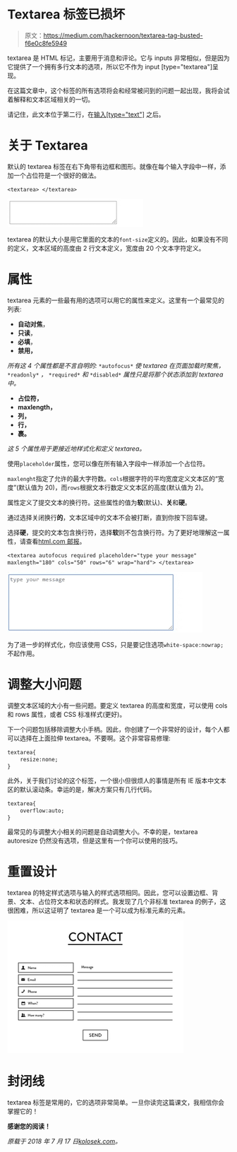 # Textarea 标签已损坏

> 原文：<https://medium.com/hackernoon/textarea-tag-busted-f6e0c8fe5949>

textarea 是 HTML 标记，主要用于消息和评论。它与 inputs 非常相似，但是因为它提供了一个拥有多行文本的选项，所以它不作为 input [type="textarea"]呈现。

在这篇文章中，这个标签的所有选项将会和经常被问到的问题一起出现，我将会试着解释和文本区域相关的一切。

请记住，此文本位于第二行，在[输入[type="text"]](https://kolosek.com/input-text/) 之后。

# 关于 Textarea

默认的 textarea 标签在右下角带有边框和图形。就像在每个输入字段中一样，添加一个占位符是一个很好的做法。

```
<textarea> </textarea>
```

![](img/6a075def990280b66c98c41a257ea2a2.png)

textarea 的默认大小是用它里面的文本的`font-size`定义的。因此，如果没有不同的定义，文本区域的高度由 2 行文本定义，宽度由 20 个文本字符定义。

# 属性

textarea 元素的一些最有用的选项可以用它的属性来定义。这里有一个最常见的列表:

*   **自动对焦**，
*   **只读**，
*   **必填**，
*   **禁用，**

*所有这 4 个属性都是不言自明的:* `*autofocus*` *使 textarea 在页面加载时聚焦，* `*readonly*` *，* `*required*` *和* `*disabled*` *属性只是将那个状态添加到 textarea 中。*

*   **占位符，**
*   **maxlength，**
*   **列，**
*   **行，**
*   **裹。**

*这 5 个属性用于更接近地样式化和定义 textarea。*

使用`placeholder`属性，您可以像在所有输入字段中一样添加一个占位符。

`maxlenght`指定了允许的最大字符数。`cols`根据字符的平均宽度定义文本区的“宽度”(默认值为 20)，而`rows`根据文本行数定义文本区的高度(默认值为 2)。

属性定义了提交文本的换行符。这些属性的值为**软**(默认)、**关**和**硬**。

通过选择关闭换行**的**，文本区域中的文本不会被打断，直到你按下回车键。

选择**硬**，提交的文本包含换行符，选择**软**则不包含换行符。为了更好地理解这一属性，请查看[html.com 邮报](https://html.com/attributes/textarea-wrap/)。

```
<textarea autofocus required placeholder="type your message" maxlength="180" cols="50" rows="6" wrap="hard"> </textarea>
```

![](img/01bc8e282a19794781638d820b2f37aa.png)

为了进一步的样式化，你应该使用 CSS，只是要记住选项`white-space:nowrap;`不起作用。

# 调整大小问题

调整文本区域的大小有一些问题。要定义 textarea 的高度和宽度，可以使用 cols 和 rows 属性，或者 CSS 标准样式(更好)。

下一个问题包括移除调整大小手柄。因此，你创建了一个非常好的设计，每个人都可以选择在上面拉伸 textarea。不要啊。这个非常容易修理:

```
textarea{
    resize:none;
}
```

此外，关于我们讨论的这个标签，一个很小但很烦人的事情是所有 IE 版本中文本区的默认滚动条。幸运的是，解决方案只有几行代码。

```
textarea{
    overflow:auto;
}
```

最常见的与调整大小相关的问题是自动调整大小。不幸的是，textarea autoresize 仍然没有选项，但是这里有一个你可以使用的技巧。

# 重置设计

textarea 的特定样式选项与输入的样式选项相同。因此，您可以设置边框、背景、文本、占位符文本和状态的样式。我发现了几个非标准 textarea 的例子，这很困难，所以这证明了 textarea 是一个可以成为标准元素的元素。

![](img/290a51e7c1306420821d2c35d84a8b03.png)

# 封闭线

textarea 标签是常用的，它的选项非常简单。一旦你读完这篇课文，我相信你会掌握它的！

**感谢您的阅读！**

*原载于 2018 年 7 月 17 日*[*kolosek.com*](https://kolosek.com/textarea-tag-busted/?utm_source=me)*。*
